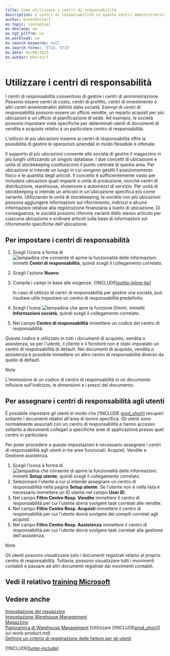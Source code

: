 ```yaml
---
title: Come utilizzare i centri di responsabilità
description: I centri di responsabilità in quanto centri amministrativi aiutano le aziende a impostare viste specifiche dell'utente dei documenti di vendita e di acquisto relativi esclusivamente a ciascun centro.
author: brentholtorf
ms.topic: conceptual
ms.devlang: na
ms.tgt_pltfrm: na
ms.workload: na
ms.search.keywords: null
ms.search.forms: '5714, 5715'
ms.date: 03/09/2023
ms.author: bholtorf
---
```

# Utilizzare i centri di responsabilità

I centri di responsabilità consentono di gestire i centri di amministrazione. Possono essere centri di costo, centri di profitto, centri di investimento o altri centri amministrativi definiti dalla società. Esempi di centri di responsabilità possono essere un ufficio vendite, un reparto acquisti per più ubicazioni e un ufficio di pianificazione di sede. Ad esempio, le società possono impostare viste specifiche per determinati utenti di documenti di vendita e acquisto relativi a un particolare centro di responsabilità.  

L'utilizzo di più ubicazioni insieme ai centri di responsabilità offre la possibilità di gestire le operazioni aziendali in modo flessibile e ottimale.

Il supporto di più ubicazioni consente alle società di gestire il magazzino in più luoghi utilizzando un singolo database. I due concetti di ubicazione e unità di stockkeeping costituiscono il punto centrale di questa area. Per ubicazione si intende un luogo in cui vengono gestiti il posizionamento fisico e le quantità degli articoli. Il concetto è sufficientemente vasto per includere ubicazioni quali impianti o unità di produzione, nonché centri di distribuzione, warehouse, showroom e automezzi di servizio. Per unità di stockkeeping si intende un articolo in un'ubicazione specifica e/o come variante. Utilizzando le unità di stockkeeping, le società con più ubicazioni possono aggiungere informazioni sul rifornimento, indirizzi e alcune informazioni relative alla registrazione finanziaria a livello di ubicazione. Di conseguenza, le società possono rifornire varianti dello stesso articolo per ciascuna ubicazione e ordinare articoli sulla base di informazioni sul rifornimento specifiche dell'ubicazione.  

## Per impostare i centri di responsabilità

1. Scegli l'icona a forma di ![lampadina che consente di aprire la funzionalità delle informazioni.](media/ui-search/search_small.png "Dimmi cosa vuoi fare") immetti **Centri di responsabilità**, quindi scegli il collegamento correlato.  
2. Scegli l'azione **Nuovo**.  
3. Compila i campi in base alle esigenze. [!INCLUDE[tooltip-inline-tip](includes/tooltip-inline-tip_md.md)]  

    In caso di utilizzo di centri di responsabilità per gestire una società, può risultare utile impostare un centro di responsabilità predefinito.
4. Scegli l'icona ![lampadina che apre la funzione Dimmi.](media/ui-search/search_small.png "Dimmi cosa vuoi fare") immetti **Informazioni società**, quindi scegli il collegamento correlato.
5. Nel campo **Centro di responsabilità** immettere un codice del centro di responsabilità.

Questo codice è utilizzato in tutti i documenti di acquisto, vendita o assistenza, se per l'utente, il cliente o il fornitore non è stato impostato un centro di responsabilità di default. Nei documenti di acquisto, vendita o assistenza è possibile immettere un altro centro di responsabilità diverso da quello di default.

> [!NOTE]  
> L'immissione di un codice di centro di responsabilità in un documento influisce sull'indirizzo, le dimensioni e i prezzi del documento.  

## Per assegnare i centri di responsabilità agli utenti

È possibile impostare gli utenti in modo che [!INCLUDE [prod_short](includes/prod_short.md)] recuperi soltanto i documenti relativi all'area di lavoro specifica. Gli utenti sono normalmente associati con un centro di responsabilità e hanno accesso soltanto a documenti collegati a specifiche aree di applicazione presso quel centro in particolare.  

Per poter procedere a queste impostazioni è necessario assegnare i centri di responsabilità agli utenti in tre aree funzionali: Acquisti, Vendite e Gestione assistenza.  

1. Scegli l'icona a forma di ![lampadina che consente di aprire la funzionalità delle informazioni.](media/ui-search/search_small.png "Dimmi cosa vuoi fare") immetti **Setup utente**, quindi scegli il collegamento correlato.  
2. Selezionare l'utente a cui si intende assegnare un centro di responsabilità nella pagina **Setup utente**. Se l'utente non è nella lista è necessario immettere un ID utente nel campo **User ID**.  
3. Nel campo **Filtro Centro Resp. Vendite** immettere il centro di responsabilità per cui l'utente dovrà svolgere task correlati alle vendite.  
4. Nel campo  **Filtro Centro Resp. Acquisti** immettere il centro di responsabilità per cui l'utente dovrà svolgere dei compiti correlati agli acquisti.  
5. Nel campo **Filtro Centro Resp. Assistenza** immettere il centro di responsabilità per cui l'utente dovrà svolgere task correlati alla gestione dell'assistenza.  

> [!NOTE]  
> Gli utenti possono visualizzare solo i documenti registrati relativi al proprio centro di responsabilità. Tuttavia, possono visualizzare tutti i movimenti contabili e passare ad altri documenti registrati dai movimenti contabili.

## Vedi il relativo [training Microsoft](/training/modules/set-up-responsibility-centers/)

## Vedere anche

[Impostazione del magazzino](inventory-setup-inventory.md)  
[Impostazione Warehouse Management](warehouse-setup-warehouse.md)  
[Magazzino](inventory-manage-inventory.md)  
[Panoramica di Warehouse Management](design-details-warehouse-management.md)
[Utilizzare [!INCLUDE[prod_short](includes/prod_short.md)]](ui-work-product.md)  
[Definire un criterio di registrazione delle fatture per gli utenti](admin-setup-invoice-posting-policy.md)

[!INCLUDE[footer-include](includes/footer-banner.md)]
